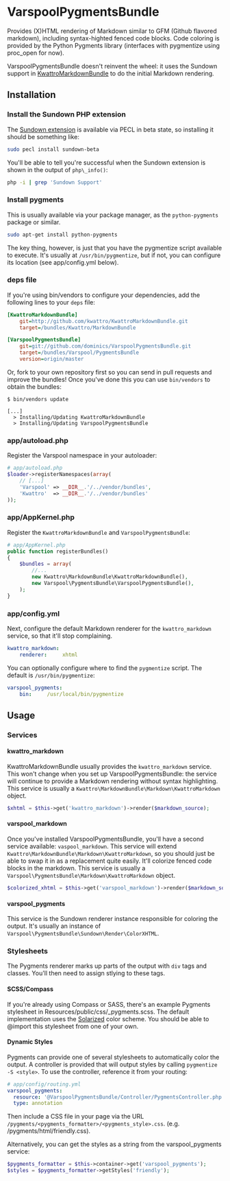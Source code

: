 <!-- vim: set ft=markdown tw=79 sw=4 ts=4 et : -->
# VarspoolPygmentsBundle

Provides (X)HTML rendering of Markdown similar to GFM (Github flavored markdown),
including syntax-highted fenced code blocks. Code coloring is provided by
the Python Pygments library (interfaces with pygmentize using proc\_open for now).

VarspoolPygmentsBundle doesn't reinvent the wheel: it uses the Sundown support
in [KwattroMarkdownBundle](https://github.com/kwattro/KwattroMarkdownBundle) to do 
the initial Markdown rendering.

## Installation

### Install the Sundown PHP extension

The [Sundown extension](http://pecl.php.net/package/sundown) is available via
PECL in beta state, so installing it should be something like:

```sh
sudo pecl install sundown-beta
```

You'll be able to tell you're successful when the Sundown extension is shown in
the output of `php\_info()`:

```sh
php -i | grep 'Sundown Support'
```

### Install pygments

This is usually available via your package manager, as the `python-pygments`
package or similar.

``` sh
sudo apt-get install python-pygments
```

The key thing, however, is just that you have the pygmentize script available
to execute. It's usually at `/usr/bin/pygmentize`, but if not, you can
configure its location (see app/config.yml below).

### deps file

If you're using bin/vendors to configure your dependencies, add the following
lines to your `deps` file:

```ini
[KwattroMarkdownBundle]
    git=http://github.com/kwattro/KwattroMarkdownBundle.git
    target=/bundles/Kwattro/MarkdownBundle

[VarspoolPygmentsBundle]
    git=git://github.com/dominics/VarspoolPygmentsBundle.git
    target=/bundles/Varspool/PygmentsBundle
    version=origin/master
```

Or, fork to your own repository first so you can send in pull requests and 
improve the bundles! Once you've done this you can use `bin/vendors` to obtain
the bundles:

```
$ bin/vendors update

[...]
  > Installing/Updating KwattroMarkdownBundle
  > Installing/Updating VarspoolPygmentsBundle
```

### app/autoload.php

Register the Varspool namespace in your autoloader:

```php
# app/autoload.php
$loader->registerNamespaces(array(
    // [...]
    'Varspool' => __DIR__.'/../vendor/bundles',
    'Kwattro'  => __DIR__.'/../vendor/bundles'
));
```

### app/AppKernel.php

Register the `KwattroMarkdownBundle` and `VarspoolPygmentsBundle`:

```php
# app/AppKernel.php
public function registerBundles()
{
    $bundles = array(
        //...
        new Kwattro\MarkdownBundle\KwattroMarkdownBundle(),
        new Varspool\PygmentsBundle\VarspoolPygmentsBundle(),
    );
}
```

### app/config.yml

Next, configure the default Markdown renderer for the `kwattro_markdown` service,
so that it'll stop complaining.

```yaml
kwattro_markdown:
    renderer:     xhtml
```

You can optionally configure where to find the `pygmentize` script. The default
is `/usr/bin/pygmentize`:

```yaml
varspool_pygments:
    bin:     /usr/local/bin/pygmentize
```

## Usage

### Services

#### kwattro_markdown

KwattroMarkdownBundle usually provides the `kwattro_markdown` service. This 
won't change when you set up VarspoolPygmentsBundle: the service will continue
to provide a Markdown rendering without syntax highlighting. This service is
usually a `Kwattro\MarkdownBundle\Markdown\KwattroMarkdown` object.

```php
$xhtml = $this->get('kwattro_markdown')->render($markdown_source);
```

#### varspool_markdown

Once you've installed VarspoolPygmentsBundle, you'll have a second service 
available: `vaspool_markdown`. This service will extend
`Kwattro\MarkdownBundle\Markdown\KwattroMarkdown`, so you should just be able
to swap it in as a replacement quite easily. It'll colorize fenced code blocks
in the markdown. This service is usually a 
`Varspool\PygmentsBundle\Markdown\KwattroMarkdown` object.

```php
$colorized_xhtml = $this->get('varspool_markdown')->render($markdown_source);
```

#### varspool_pygments

This service is the Sundown renderer instance responsible for coloring the 
output. It's usually an instance of `Varspool\PygmentsBundle\Sundown\Render\ColorXHTML`.

### Stylesheets

The Pygments renderer marks up parts of the output with `div` tags and classes.
You'll then need to assign stlying to these tags.

#### SCSS/Compass

If you're already using Compass or SASS, there's an example Pygments stylesheet
in Resources/public/css/_pygments.scss. The default implementation uses the 
[Solarized](http://ethanschoonover.com/solarized) color scheme. You should be
able to @import this stylesheet from one of your own.

#### Dynamic Styles

Pygments can provide one of several stylesheets to automatically color the 
output. A controller is provided that will output styles by calling
`pygmentize -S <style>`. To use the controller, reference it from your routing:

```yaml
# app/config/routing.yml
varspool_pygments:
  resource: '@VarspoolPygmentsBundle/Controller/PygmentsController.php'
  type: annotation
``` 

Then include a CSS file in your page via the URL `/pygments/<pygments_formatter>/<pygments_style>.css`.
(e.g. /pygments/html/friendly.css).

Alternatively, you can get the styles as a string from the varspool_pygments service:

```php
$pygments_formatter = $this->container->get('varspool_pygments');
$styles = $pygments_formatter->getStyles('friendly');
```
